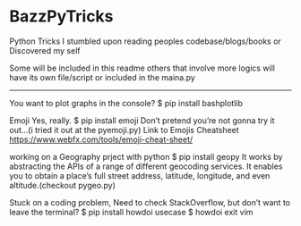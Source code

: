 # BazzPyTricks
Python Tricks I stumbled upon reading peoples codebase/blogs/books or Discovered my self


Some will be included in this readme others that involve more logics will have its own file/script or included in the maina.py



-------------------------
You want to plot graphs in the console?
$ pip install bashplotlib



Emoji
Yes, really.
$ pip install emoji
Don’t pretend you’re not gonna try it out…(i tried it out at the pyemoji.py)
Link to Emojis Cheatsheet https://www.webfx.com/tools/emoji-cheat-sheet/



working on a Geography prject with python
$ pip install geopy
It works by abstracting the APIs of a range of different geocoding services. It enables you to obtain a place’s full street address, latitude, longitude, and even altitude.(checkout pygeo.py)


Stuck on a coding problem, Need to check StackOverflow, but don’t want to leave the terminal?
$ pip install howdoi
usecase
$ howdoi exit vim